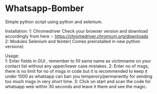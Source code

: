 # Whatsapp-Bomber
 
Simple python script using python and selenium.

Installation:
1: Chromedriver Check your browser version and download accordingly from here :- https://chromedriver.chromium.org/downloads  
2: Modules Selenium and tkinter( Comes preinstalled in new python versions)  

Usage:   
1: Enter fields in GUI , remember to fill same name as victimname on your contact list without any upper/lower case mistakes.
2: Enter no of msgs, there is no limit for no of msgs in code but it is recommended to keep it under 1000 as whatsapp can ban you temperory/permanently for sending too much msgs in very short time.
3: Click on start and scan the code for whatsapp web within 30 seconds and leave it there and see the magic.
